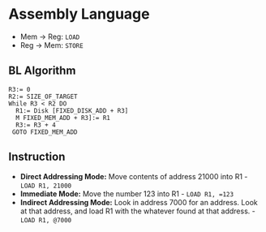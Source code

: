 # Assembly Language

- Mem -> Reg: ```LOAD```
- Reg -> Mem: ```STORE```

## BL Algorithm

```
R3:= 0
R2:= SIZE_OF_TARGET
While R3 < R2 DO
  R1:= Disk [FIXED_DISK_ADD + R3]
  M FIXED_MEM_ADD + R3]:= R1
  R3:= R3 + 4
 GOTO FIXED_MEM_ADD
```

## Instruction

- **Direct Addressing Mode:** Move contents of address 21000 into R1 - ```LOAD R1, 21000```
- **Immediate Mode:** Move the number 123 into R1 - ```LOAD R1, =123```
- **Indirect Addressing Mode:** Look in address 7000 for an address. Look at that address, and load R1 with the whatever found at that address. - ```LOAD R1, @7000```
